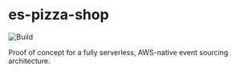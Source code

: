 # es-pizza-shop

![Build](https://github.com/dtraft/es-pizza-shop/workflows/Go/badge.svg)

Proof of concept for a fully serverless, AWS-native event sourcing architecture.
